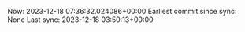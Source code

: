 Now: 2023-12-18 07:36:32.024086+00:00 Earliest commit since sync: None Last sync: 2023-12-18 03:50:13+00:00
